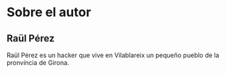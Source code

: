 Sobre el autor
==============

Raül Pérez
----------

Raül Pérez es un hacker que vive en Vilablareix un pequeño pueblo de la 
pronvíncia de Girona.

